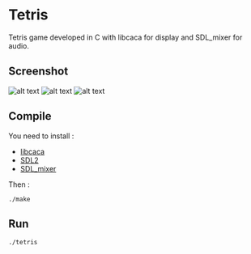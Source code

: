 # Tetris

Tetris game developed in C with libcaca for display and SDL_mixer for audio.

## Screenshot

![alt text](https://raw.githubusercontent.com/qlem/Tetris/master/screenshots/start.png)
![alt text](https://raw.githubusercontent.com/qlem/Tetris/master/screenshots/game.png)
![alt text](https://raw.githubusercontent.com/qlem/Tetris/master/screenshots/over.png)

## Compile

You need to install :
* [libcaca](http://caca.zoy.org/wiki/libcaca)
* [SDL2](https://www.libsdl.org/)
* [SDL_mixer](https://www.libsdl.org/projects/SDL_mixer/)

Then :

```
./make
```

## Run

```
./tetris
```